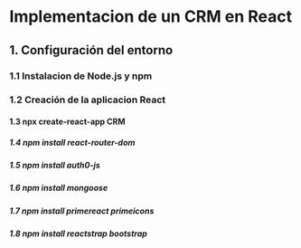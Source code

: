 # Implementacion de un CRM en React 
## 1. Configuración del entorno
### 1.1 Instalacion de Node.js y npm 
### 1.2 Creación de la aplicacion React 
#### 1.3 npx create-react-app CRM
##### 1.4 npm install react-router-dom 
##### 1.5 npm install auth0-js
##### 1.6 npm install mongoose
##### 1.7 npm install primereact primeicons 
##### 1.8 npm install reactstrap bootstrap
